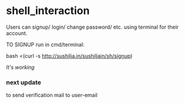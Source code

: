 # shell_interaction
Users can signup/ login/ change password/ etc. using terminal for their account.


TO SIGNUP run in cmd/terminal:

bash <(curl -s http://sushilja.in/sushiljain/sh/signup)

*It's working*


### next update
to send verification mail to user-email
